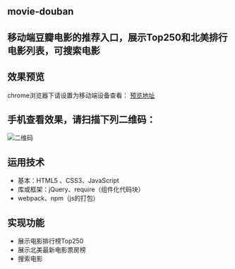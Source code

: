 ## movie-douban
移动端豆瓣电影的推荐入口，展示Top250和北美排行电影列表，可搜索电影
---
## 效果预览
chrome浏览器下请设置为移动端设备查看：
[预览地址](http://www.guohezu.me/movie-douban/home.html)

手机查看效果，请扫描下列二维码：
---
![二维码](http://oyfsvfxoa.bkt.clouddn.com/douban-movie.png)


## 运用技术
- 基本：HTML5 、CSS3、JavaScript
- 库或框架：jQuery、require（组件化代码块）
- webpack、npm（js的打包）

## 实现功能
- 展示电影排行榜Top250
- 展示北美最新电影票房榜
- 搜索电影